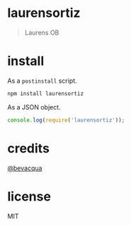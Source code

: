 # laurensortiz

> Laurens OB

# install

As a `postinstall` script.

```bash
npm install laurensortiz
```

As a JSON object.

```js
console.log(require('laurensortiz'));
```

# credits

[@bevacqua](https://github.com/bevacqua/bevacqua)

# license

MIT
